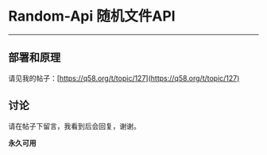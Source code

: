 # Random-Api 随机文件API

<div class="stats-container">
    <div id="stats-summary"></div>
    <div id="stats-detail"></div>
</div>

--- 


## 部署和原理

请见我的帖子：[https://q58.org/t/topic/127](https://q58.org/t/topic/127)

## 讨论

请在帖子下留言，我看到后会回复，谢谢。

**永久可用**
                

